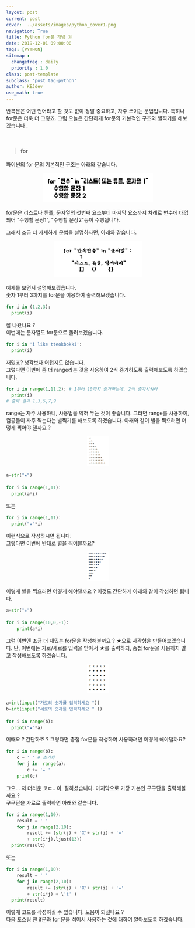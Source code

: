 ```yaml
---
layout: post
current: post
cover:  ../assets/images/python_cover1.png
navigation: True
title: Python for문 개념 ①
date: 2019-12-01 09:00:00
tags: [PYTHON]
sitemap :
  changefreq : daily
  priority : 1.0
class: post-template
subclass: 'post tag-python'
author: KEJdev
use_math: true
---  
```



반복문은 어떤 언어라고 할 것도 없이 정말 중요하고, 자주 쓰이는 문법입니다. 특히나 for문은 더욱 더 그렇죠. 그럼 오늘은 간단하게 for문의 기본적인 구조와 별찍기를 해보겠습니다 .

<br>  


> #### for

파이썬의 for 문의 기본적인 구조는 아래와 같습니다.  

<center><img src="../assets/images/python_a3.png" width="300" height="80"></center> 



for문은 리스트나 튜플, 문자열의 첫번째 요소부터 마지막 요소까지 차례로 변수에 대입되어 "수행할 문장1", "수행할 문장2"등이 수행됩니다. 

그래서 조금 더 자세하게 문법을 설명하자면, 아래와 같습니다.  


<center><img src="../assets/images/python_a6.png" width="240" height="100"></center> 

예제를 보면서 설명해보겠습니다.  
숫자 1부터 3까지를 for문을 이용하여 출력해보겠습니다. 

```python
for i in (1,2,3):
  print(i)
```

잘 나왔나요 ?   
이번에는 문자열도 for문으로 돌려보겠습니다.  

```python
for i in 'i like tteokbokki':
  print(i)
```

재밌죠? 생각보다 어렵지도 않습니다.  
그렇다면 이번에 좀 더 range라는 것을 사용하여 2씩 증가하도록 출력해보도록 하겠습니다.  

```python
for i in range(1,11,2): # 1부터 10까지 증가하는데, 2씩 증가시켜라
  print(i)
# 출력 결과 1,3,5,7,9
```

range는 자주 사용하니, 사용법을 익혀 두는 것이 좋습니다. 그러면 range를 사용하여, 컴공들이 자주 찍는다는 별찍기를 해보도록 하겠습니다. 아래와 같이 별을 찍으려면 어떻게 찍어야 댈까요 ? 

<center><img src="../assets/images/for1.png" width="60" height="80"></center>  


```python
a=str("★")

for i in range(1,11):
  print(a*i)
``` 

또는 

```python
for i in range(1,11):
  print("★"*i)
``` 

이런식으로 작성하시면 됩니다.  
그렇다면 이번에 반대로 별을 찍어볼까요?

<center><img src="../assets/images/for2.png" width="60" height="80"></center> 

이렇게 별을 찍으러면 어떻게 해야댈까요 ? 
이것도 간단하게 아래와 같이 작성하면 됩니다.  

```python
a=str("★")

for i in range(10,0,-1):
    print(a*i)
```


그럼 이번엔 조금 더 재밌는 for문을 작성해볼까요 ? ★으로 사각형을 만들어보겠습니다.
단, 이번에는 가로/세로를 입력을 받아서 ★를 출력하되, 중첩 for문을 사용하지 않고 작성해보도록 하겠습니다.  

<center><img src="../assets/images/for3.png" width="60" height="80"></center> 


```python
a=int(input("가로의 숫자를 입력하세요 "))
b=int(input("세로의 숫자를 입력하세요 " ))

for i in range(b):
  print("★"*a)
```

어때요 ? 간단하죠 ? 그렇다면 중첩 for문을 작성하여 사용하려면 어떻게 해야댈까요?

```python
for i in range(b):
    c = ' ' # 초기화
    for j in  range(a):
        c += '★ '
    print(c)
```

크으... 저 더러운 코ㄷ.. 아, 잘하셨습니다. 
마지막으로 가장 기본인 구구단을 출력해볼까요 ?  
구구단을 가로로 출력하면 아래와 같습니다.  


```python 
for i in range(1,10):
    result = ' '
    for j in range(2,10):
        result += (str(j) + 'X'+ str(i) + '=' 
        + str(i*j).ljust(13))
  print(result)
```

또는 

```python
for i in range(1,10):
    result = ' '
    for j in range(2,10):
        result += (str(j) + 'X'+ str(i) + '=' 
        + str(i*j) + \'t' )
  print(result)
```

이렇게 코드를 작성하실 수 있습니다. 도움이 되셨나요 ?  
다음 포스팅 땐 if문과 for 문을 섞어서 사용하는 것에 대하여 알아보도록 하겠습니다. 
